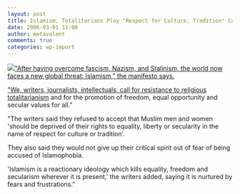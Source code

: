 ```yaml
---
layout: post
title: Islamism, Totalitarians Play "Respect for Culture, Tradition" Card
date: 2006-03-01 11:00
author: metavalent
comments: true
categories: wp-import
---
```

<!--Lead Photo --><a href="https://news.bbc.co.uk/2/hi/europe/4763520.stm"><img src="https://web.archive.org/web/*/https://awebcamdarkly.com/".

"After having overcome fascism, Nazism, and Stalinism, the world now faces a new global threat: Islamism," the manifesto says.

"<a href="https://news.bbc.co.uk/2/hi/europe/4763520.stm">We, writers, journalists, intellectuals, call for resistance to religious totalitarianism</a> and for the promotion of freedom, equal opportunity and secular values for all." 

"The writers said they refused to accept that Muslim men and women 'should be deprived of their rights to equality, liberty or secularity in the name of respect for culture or tradition'.

They also said they would not give up their critical spirit out of fear of being accused of Islamophobia.

'Islamism is a reactionary ideology which kills equality, freedom and secularism wherever it is present,' the writers added, saying it is nurtured by fears and frustrations."
